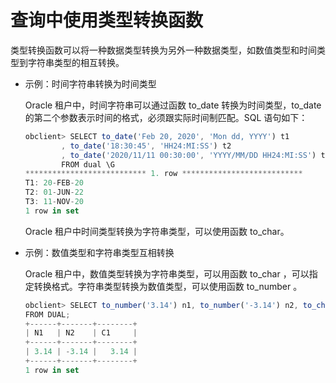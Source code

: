 # 查询中使用类型转换函数

类型转换函数可以将一种数据类型转换为另外一种数据类型，如数值类型和时间类型到字符串类型的相互转换。

* 示例：时间字符串转换为时间类型

  Oracle 租户中，时间字符串可以通过函数 to_date 转换为时间类型，to_date 的第二个参数表示时间的格式，必须跟实际时间制匹配。SQL 语句如下：
  
  ```javascript
  obclient> SELECT to_date('Feb 20, 2020', 'Mon dd, YYYY') t1
          , to_date('18:30:45', 'HH24:MI:SS') t2
          , to_date('2020/11/11 00:30:00', 'YYYY/MM/DD HH24:MI:SS') t3
          FROM dual \G
  *************************** 1. row ***************************
  T1: 20-FEB-20
  T2: 01-JUN-22
  T3: 11-NOV-20
  1 row in set
  ```

  Oracle 租户中时间类型转换为字符串类型，可以使用函数 to_char。

* 示例：数值类型和字符串类型互相转换

  Oracle 租户中，数值类型转换为字符串类型，可以用函数 to_char ，可以指定转换格式。字符串类型转换为数值类型，可以使用函数 to_number 。
  
  ```javascript
  obclient> SELECT to_number('3.14') n1, to_number('-3.14') n2, to_char(3.14159,'99.99') c1
  FROM DUAL;
  +------+-------+--------+
  | N1   | N2    | C1     |
  +------+-------+--------+
  | 3.14 | -3.14 |   3.14 |
  +------+-------+--------+
  1 row in set
  ```
